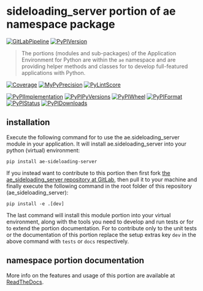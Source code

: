 <!--
  THIS FILE IS EXCLUSIVELY MAINTAINED IN THE NAMESPACE ROOT PACKAGE. CHANGES HAVE TO BE DONE THERE.
  All changes will be deployed automatically to all the portions of this namespace package.
-->
# sideloading_server portion of ae namespace package

[![GitLabPipeline](https://img.shields.io/gitlab/pipeline/ae-group/ae_sideloading_server/master?logo=python)](
    https://gitlab.com/ae-group/ae_sideloading_server)
[![PyPIVersion](https://img.shields.io/pypi/v/ae_sideloading_server)](
    https://pypi.org/project/ae-sideloading-server/#history)

>The portions (modules and sub-packages) of the Application Environment for Python are within
the `ae` namespace and are providing helper methods and classes for to develop
full-featured applications with Python.

[![Coverage](https://ae-group.gitlab.io/ae_sideloading_server/coverage.svg)](
    https://ae-group.gitlab.io/ae_sideloading_server/coverage/ae_sideloading_server_py.html)
[![MyPyPrecision](https://ae-group.gitlab.io/ae_sideloading_server/mypy.svg)](
    https://ae-group.gitlab.io/ae_sideloading_server/lineprecision.txt)
[![PyLintScore](https://ae-group.gitlab.io/ae_sideloading_server/pylint.svg)](
    https://ae-group.gitlab.io/ae_sideloading_server/pylint.log)

[![PyPIImplementation](https://img.shields.io/pypi/implementation/ae_sideloading_server)](
    https://pypi.org/project/ae-sideloading-server/)
[![PyPIPyVersions](https://img.shields.io/pypi/pyversions/ae_sideloading_server)](
    https://pypi.org/project/ae-sideloading-server/)
[![PyPIWheel](https://img.shields.io/pypi/wheel/ae_sideloading_server)](
    https://pypi.org/project/ae-sideloading-server/)
[![PyPIFormat](https://img.shields.io/pypi/format/ae_sideloading_server)](
    https://pypi.org/project/ae-sideloading-server/)
[![PyPIStatus](https://img.shields.io/pypi/status/ae_sideloading_server)](
    https://libraries.io/pypi/ae-sideloading-server)
[![PyPIDownloads](https://img.shields.io/pypi/dm/ae_sideloading_server)](
    https://pypi.org/project/ae-sideloading-server/#files)


## installation


Execute the following command for to use the ae.sideloading_server module in your
application. It will install ae.sideloading_server into your python (virtual) environment:
 
```shell script
pip install ae-sideloading-server
```

If you instead want to contribute to this portion then first fork
[the ae_sideloading_server repository at GitLab](https://gitlab.com/ae-group/ae_sideloading_server "ae.sideloading_server code repository"),
then pull it to your machine and finally execute the following command in the root folder
of this repository (ae_sideloading_server):

```shell script
pip install -e .[dev]
```

The last command will install this module portion into your virtual environment, along with
the tools you need to develop and run tests or for to extend the portion documentation.
For to contribute only to the unit tests or the documentation of this portion replace
the setup extras key `dev` in the above command with `tests` or `docs` respectively.


## namespace portion documentation

More info on the features and usage of this portion are available at
[ReadTheDocs](https://ae.readthedocs.io/en/latest/_autosummary/ae.sideloading_server.html#module-ae.sideloading_server
"ae_sideloading_server documentation").

<!-- Common files version 0.1.66 deployed version 0.1.0 (with 0.1.66)
     to https://gitlab.com/ae-group as ae_sideloading_server module as well as
     to https://ae-group.gitlab.io with CI check results as well as
     to https://pypi.org/project/ae-sideloading-server as namespace portion ae-sideloading-server.
-->
